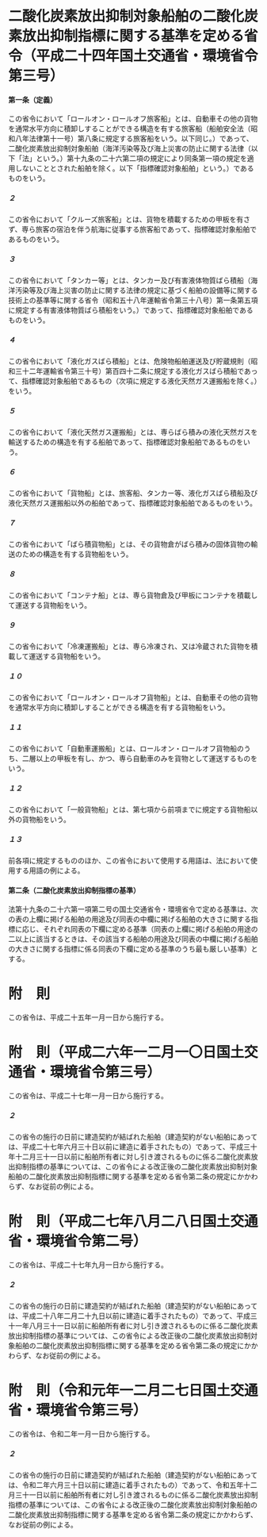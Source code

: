 # 二酸化炭素放出抑制対象船舶の二酸化炭素放出抑制指標に関する基準を定める省令（平成二十四年国土交通省・環境省令第三号）
#### 第一条（定義）
この省令において「ロールオン・ロールオフ旅客船」とは、自動車その他の貨物を通常水平方向に積卸しすることができる構造を有する旅客船（船舶安全法（昭和八年法律第十一号）第八条に規定する旅客船をいう。以下同じ。）であって、二酸化炭素放出抑制対象船舶（海洋汚染等及び海上災害の防止に関する法律（以下「法」という。）第十九条の二十六第二項の規定により同条第一項の規定を適用しないこととされた船舶を除く。以下「指標確認対象船舶」という。）であるものをいう。
##### ２
この省令において「クルーズ旅客船」とは、貨物を積載するための甲板を有さず、専ら旅客の宿泊を伴う航海に従事する旅客船であって、指標確認対象船舶であるものをいう。
##### ３
この省令において「タンカー等」とは、タンカー及び有害液体物質ばら積船（海洋汚染等及び海上災害の防止に関する法律の規定に基づく船舶の設備等に関する技術上の基準等に関する省令（昭和五十八年運輸省令第三十八号）第一条第五項に規定する有害液体物質ばら積船をいう。）であって、指標確認対象船舶であるものをいう。
##### ４
この省令において「液化ガスばら積船」とは、危険物船舶運送及び貯蔵規則（昭和三十二年運輸省令第三十号）第百四十二条に規定する液化ガスばら積船であって、指標確認対象船舶であるもの（次項に規定する液化天然ガス運搬船を除く。）をいう。
##### ５
この省令において「液化天然ガス運搬船」とは、専らばら積みの液化天然ガスを輸送するための構造を有する船舶であって、指標確認対象船舶であるものをいう。
##### ６
この省令において「貨物船」とは、旅客船、タンカー等、液化ガスばら積船及び液化天然ガス運搬船以外の船舶であって、指標確認対象船舶であるものをいう。
##### ７
この省令において「ばら積貨物船」とは、その貨物倉がばら積みの固体貨物の輸送のための構造を有する貨物船をいう。
##### ８
この省令において「コンテナ船」とは、専ら貨物倉及び甲板にコンテナを積載して運送する貨物船をいう。
##### ９
この省令において「冷凍運搬船」とは、専ら冷凍され、又は冷蔵された貨物を積載して運送する貨物船をいう。
##### １０
この省令において「ロールオン・ロールオフ貨物船」とは、自動車その他の貨物を通常水平方向に積卸しすることができる構造を有する貨物船をいう。
##### １１
この省令において「自動車運搬船」とは、ロールオン・ロールオフ貨物船のうち、二層以上の甲板を有し、かつ、専ら自動車のみを貨物として運送するものをいう。
##### １２
この省令において「一般貨物船」とは、第七項から前項までに規定する貨物船以外の貨物船をいう。
##### １３
前各項に規定するもののほか、この省令において使用する用語は、法において使用する用語の例による。
#### 第二条（二酸化炭素放出抑制指標の基準）
法第十九条の二十六第一項第二号の国土交通省令・環境省令で定める基準は、次の表の上欄に掲げる船舶の用途及び同表の中欄に掲げる船舶の大きさに関する指標に応じ、それぞれ同表の下欄に定める基準（同表の上欄に掲げる船舶の用途の二以上に該当するときは、その該当する船舶の用途及び同表の中欄に掲げる船舶の大きさに関する指標に係る同表の下欄に定める基準のうち最も厳しい基準）とする。
# 附　則
この省令は、平成二十五年一月一日から施行する。
# 附　則（平成二六年一二月一〇日国土交通省・環境省令第三号）
この省令は、平成二十七年一月一日から施行する。
##### ２
この省令の施行の日前に建造契約が結ばれた船舶（建造契約がない船舶にあっては、平成二十七年六月三十日以前に建造に着手されたもの）であって、平成三十年十二月三十一日以前に船舶所有者に対し引き渡されるものに係る二酸化炭素放出抑制指標の基準については、この省令による改正後の二酸化炭素放出抑制対象船舶の二酸化炭素放出抑制指標に関する基準を定める省令第二条の規定にかかわらず、なお従前の例による。
# 附　則（平成二七年八月二八日国土交通省・環境省令第二号）
この省令は、平成二十七年九月一日から施行する。
##### ２
この省令の施行の日前に建造契約が結ばれた船舶（建造契約がない船舶にあっては、平成二十八年二月二十九日以前に建造に着手されたもの）であって、平成三十一年八月三十一日以前に船舶所有者に対し引き渡されるものに係る二酸化炭素放出抑制指標の基準については、この省令による改正後の二酸化炭素放出抑制対象船舶の二酸化炭素放出抑制指標に関する基準を定める省令第二条の規定にかかわらず、なお従前の例による。
# 附　則（令和元年一二月二七日国土交通省・環境省令第三号）
この省令は、令和二年一月一日から施行する。
##### ２
この省令の施行の日前に建造契約が結ばれた船舶（建造契約がない船舶にあっては、令和二年六月三十日以前に建造に着手されたもの）であって、令和五年十二月三十一日以前に船舶所有者に対し引き渡されるものに係る二酸化炭素放出抑制指標の基準については、この省令による改正後の二酸化炭素放出抑制対象船舶の二酸化炭素放出抑制指標に関する基準を定める省令第二条の規定にかかわらず、なお従前の例による。
